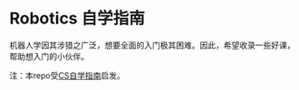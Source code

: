 # Robotics 自学指南

机器人学因其涉猎之广泛，想要全面的入门极其困难。因此，希望收录一些好课，帮助想入门的小伙伴。

注：本repo受[CS自学指南](https://github.com/PKUFlyingPig/cs-self-learning)启发。
